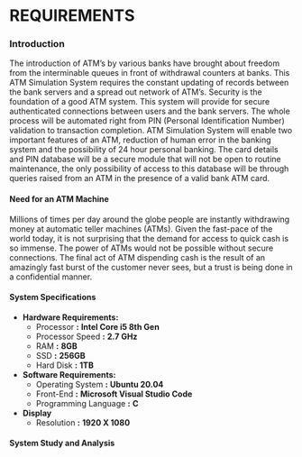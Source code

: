 # **REQUIREMENTS**

### **Introduction**


The introduction of ATM’s by various banks have brought about freedom from the interminable queues in front of withdrawal counters at banks. This ATM Simulation System requires the constant updating of records between the bank servers and a spread out network of ATM’s. Security is the foundation of a good ATM system. This system will provide for secure authenticated connections between users and the bank servers. The whole process will be automated right from PIN (Personal Identification Number) validation to transaction completion. ATM Simulation System will enable two important features of an ATM, reduction of human error in the banking system and the possibility of 24 hour personal banking. The card details and PIN database will be a secure module that will not be open to routine maintenance, the only possibility of access to this database will be through queries raised from an ATM in the presence of a valid bank ATM card.


#### **Need for an ATM Machine**

Millions of times per day around the globe people are instantly withdrawing money at automatic teller machines (ATMs).  Given the fast-pace of the world today, it is not surprising that the demand for access to quick cash is so immense.  The power of ATMs would not be possible without secure connections. The final act of ATM dispending cash is the result of an amazingly fast burst of the customer never sees, but a trust is being done in a confidential manner.


#### **System Specifications**

  - **Hardware Requirements:**
      - Processor       **:**       **Intel Core i5 8th Gen**
      - Processor Speed **:**       **2.7 GHz**
      - RAM             **:**       **8GB**
      - SSD             **:**       **256GB**
      - Hard Disk       **:**       **1TB**
  - **Software Requirements:**
      - Operating System      **:**   **Ubuntu 20.04**
      - Front-End             **:**   **Microsoft Visual Studio Code**
      - Programming Language  **:**   **C**
  - **Display**
      - Resolution    **:**   **1920 X 1080**


#### **System Study and Analysis**
